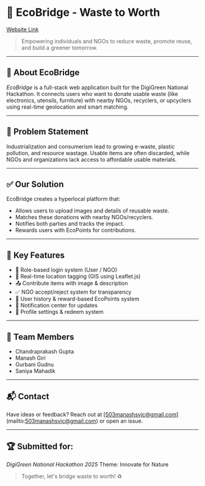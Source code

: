 # 🌿 EcoBridge - Waste to Worth

[Website Link](https://ecobridge-q2m1.onrender.com/home)

> Empowering individuals and NGOs to reduce waste, promote reuse, and build a greener tomorrow.

---

## 📌 About EcoBridge

*EcoBridge* is a full-stack web application built for the DigiGreen National Hackathon. It connects users who want to donate usable waste (like electronics, utensils, furniture) with nearby NGOs, recyclers, or upcyclers using real-time geolocation and smart matching.

---

## 🧩 Problem Statement

Industrialization and consumerism lead to growing e-waste, plastic pollution, and resource wastage. Usable items are often discarded, while NGOs and organizations lack access to affordable usable materials.

---

## ✅ Our Solution

EcoBridge creates a hyperlocal platform that:

* Allows users to upload images and details of reusable waste.
* Matches these donations with nearby NGOs/recyclers.
* Notifies both parties and tracks the impact.
* Rewards users with EcoPoints for contributions.

---

## 🔑 Key Features

* 👤 Role-based login system (User / NGO)
* 📍 Real-time location tagging (GIS using Leaflet.js)
* 📤 Contribute items with image & description
* ✅ NGO accept/reject system for transparency
* 🧾 User history & reward-based EcoPoints system
* 🔔 Notification center for updates
* 🔧 Profile settings & redeem system

---

## 🤝 Team Members

* Chandraprakash Gupta
* Manash Giri
* Gurbani Gudnu
* Saniya Mahadik

---

## 📬 Contact

Have ideas or feedback? Reach out at \[503manashsvjc@gmail.com](mailto:503manashsvjc@gmail.com) or open an issue.

---

## 🏆 Submitted for:

*DigiGreen National Hackathon 2025*
Theme: Innovate for Nature

> Together, let's bridge waste to worth! ♻

